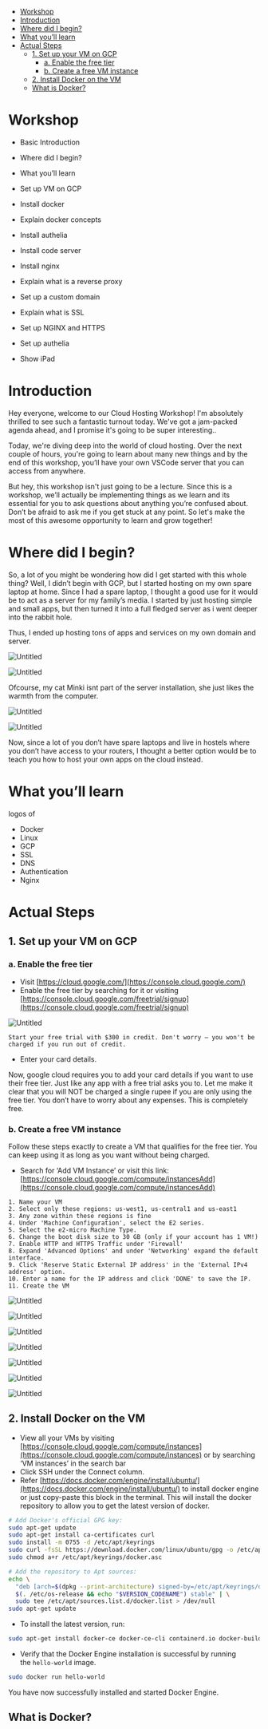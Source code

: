 - [Workshop](#workshop)
- [Introduction](#introduction)
- [Where did I begin?](#where-did-i-begin)
- [What you’ll learn](#what-youll-learn)
- [Actual Steps](#actual-steps)
  - [1. Set up your VM on GCP](#1-set-up-your-vm-on-gcp)
    - [a. Enable the free tier](#a-enable-the-free-tier)
    - [b. Create a free VM instance](#b-create-a-free-vm-instance)
  - [2. Install Docker on the VM](#2-install-docker-on-the-vm)
  - [What is Docker?](#what-is-docker)


# Workshop

- Basic Introduction
- Where did I begin?
- What you’ll learn

- Set up VM on GCP
- Install docker
- Explain docker concepts
- Install authelia
- Install code server
- Install nginx
- Explain what is a reverse proxy
- Set up a custom domain
- Explain what is SSL
- Set up NGINX and HTTPS
- Set up authelia
- Show iPad

# Introduction

Hey everyone, welcome to our Cloud Hosting Workshop! I'm absolutely thrilled to see such a fantastic turnout today. We've got a jam-packed agenda ahead, and I promise  it's going to be super interesting..

Today, we're diving deep into the world of cloud hosting. Over the next couple of hours, you're going to learn about many new things and by the end of this workshop, you’ll have your own VSCode server that you can access from anywhere.

But hey, this workshop isn't just going to be a lecture. Since this is a workshop, we’ll actually be implementing things as we learn and its essential for you to ask questions about anything you’re confused about. Don’t be afraid to ask me if you get stuck at any point. So let's make the most of this awesome opportunity to learn and grow together!

# Where did I begin?

So, a lot of you might be wondering how did I get started with this whole thing? Well, I didn’t begin with GCP, but I started hosting on my own spare laptop at home. Since I had a spare laptop, I thought a good use for it would be to act as a server for my family’s media.  I started by just hosting simple and small apps, but then turned it into a full fledged server as i went deeper into the rabbit hole.

Thus, I ended up hosting tons of apps and services on my own domain and server.

![Untitled](Workshop%205f6488780f41413c8e8ca534cbd70224/Untitled.png)

   

![Untitled](Workshop%205f6488780f41413c8e8ca534cbd70224/Untitled%201.png)

Ofcourse, my cat Minki isnt part of the server installation, she  just likes the warmth from the computer.

![Untitled](Workshop%205f6488780f41413c8e8ca534cbd70224/Untitled.jpeg)

![Untitled](Workshop%205f6488780f41413c8e8ca534cbd70224/Untitled%201.jpeg)

Now, since a lot of you don’t have spare laptops and live in hostels where you don’t have access to your routers, I thought a better option would be to teach you how to host your own apps on the cloud instead.

# What you’ll learn

logos of

- Docker
- Linux
- GCP
- SSL
- DNS
- Authentication
- Nginx

# Actual Steps

## 1. Set up your VM on GCP

### a. Enable the free tier

- Visit [https://cloud.google.com/](https://console.cloud.google.com/)
- Enable the free tier by searching for it or visiting [https://console.cloud.google.com/freetrial/signup](https://console.cloud.google.com/freetrial/signup)

![Untitled](Workshop%205f6488780f41413c8e8ca534cbd70224/Untitled%202.png)

```
Start your free trial with $300 in credit. Don't worry – you won't be charged if you run out of credit.
```

- Enter your card details.

Now, google cloud requires you to add your card details if you want to use their free tier. Just like any app with a free trial asks you to. Let me make it clear that you will NOT be charged a single rupee if you are only using the free tier. You don’t have to worry about any expenses. This is completely free.

### b. Create a free VM instance

Follow these steps exactly to create a VM that qualifies for the free tier. You can keep using it as long as you want without being charged.

- Search for ‘Add VM Instance’ or visit this link: [https://console.cloud.google.com/compute/instancesAdd](https://console.cloud.google.com/compute/instancesAdd)

```
1. Name your VM
2. Select only these regions: us-west1, us-central1 and us-east1
3. Any zone within these regions is fine
4. Under 'Machine Configuration', select the E2 series.
5. Select the e2-micro Machine Type.
6. Change the boot disk size to 30 GB (only if your account has 1 VM!)
7. Enable HTTP and HTTPS Traffic under 'Firewall'
8. Expand 'Advanced Options' and under 'Networking' expand the default interface.
9. Click 'Reserve Static External IP address' in the 'External IPv4 address' option.
10. Enter a name for the IP address and click 'DONE' to save the IP.
11. Create the VM

```

![Untitled](Workshop%205f6488780f41413c8e8ca534cbd70224/Untitled%203.png)

![Untitled](Workshop%205f6488780f41413c8e8ca534cbd70224/Untitled%204.png)

![Untitled](Workshop%205f6488780f41413c8e8ca534cbd70224/Untitled%205.png)

![Untitled](Workshop%205f6488780f41413c8e8ca534cbd70224/Untitled%206.png)

![Untitled](Workshop%205f6488780f41413c8e8ca534cbd70224/Untitled%207.png)

![Untitled](Workshop%205f6488780f41413c8e8ca534cbd70224/Untitled%208.png)

![Untitled](Workshop%205f6488780f41413c8e8ca534cbd70224/Untitled%209.png)

## 2. Install Docker on the VM

- View all your VMs by visiting [https://console.cloud.google.com/compute/instances](https://console.cloud.google.com/compute/instances) or by searching ‘VM instances’ in the search bar
- Click SSH under the Connect column.
- Refer [https://docs.docker.com/engine/install/ubuntu/](https://docs.docker.com/engine/install/ubuntu/) to install docker engine or just copy-paste this block in the terminal. This will install the docker repository to allow you to get the latest version of docker.

```bash
# Add Docker's official GPG key:
sudo apt-get update
sudo apt-get install ca-certificates curl
sudo install -m 0755 -d /etc/apt/keyrings
sudo curl -fsSL https://download.docker.com/linux/ubuntu/gpg -o /etc/apt/keyrings/docker.asc
sudo chmod a+r /etc/apt/keyrings/docker.asc

# Add the repository to Apt sources:
echo \
  "deb [arch=$(dpkg --print-architecture) signed-by=/etc/apt/keyrings/docker.asc] https://download.docker.com/linux/ubuntu \
  $(. /etc/os-release && echo "$VERSION_CODENAME") stable" | \
  sudo tee /etc/apt/sources.list.d/docker.list > /dev/null
sudo apt-get update
```

- To install the latest version, run:

```bash
sudo apt-get install docker-ce docker-ce-cli containerd.io docker-buildx-plugin docker-compose-plugin
```

- Verify that the Docker Engine installation is successful by running the `hello-world` image.

```bash
sudo docker run hello-world
```

You have now successfully installed and started Docker Engine.

## What is Docker?